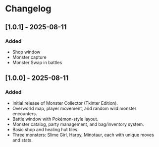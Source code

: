 # Changelog

## [1.0.1] - 2025-08-11
### Added
- Shop window
- Monster capture
- Monster Swap in battles


## [1.0.0] - 2025-08-11
### Added
- Initial release of Monster Collector (Tkinter Edition).
- Overworld map, player movement, and random wild monster encounters.
- Battle window with Pokémon-style layout.
- Monster catalog, party management, and bag/inventory system.
- Basic shop and healing hut tiles.
- Three monsters: Slime Girl, Harpy, Minotaur, each with unique moves and stats.